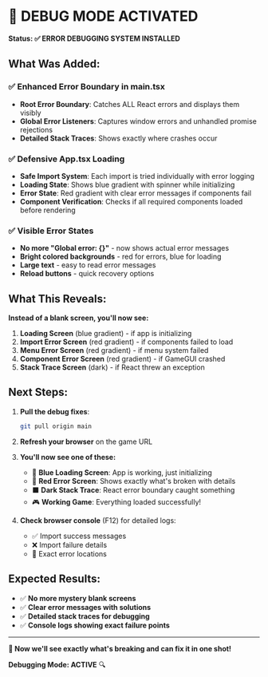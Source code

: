 # 🚨 DEBUG MODE ACTIVATED

**Status: ✅ ERROR DEBUGGING SYSTEM INSTALLED**

## What Was Added:

### ✅ **Enhanced Error Boundary in main.tsx**
- **Root Error Boundary**: Catches ALL React errors and displays them visibly
- **Global Error Listeners**: Captures window errors and unhandled promise rejections
- **Detailed Stack Traces**: Shows exactly where crashes occur

### ✅ **Defensive App.tsx Loading**
- **Safe Import System**: Each import is tried individually with error logging
- **Loading State**: Shows blue gradient with spinner while initializing
- **Error State**: Red gradient with clear error messages if components fail
- **Component Verification**: Checks if all required components loaded before rendering

### ✅ **Visible Error States**
- **No more "Global error: {}"** - now shows actual error messages
- **Bright colored backgrounds** - red for errors, blue for loading
- **Large text** - easy to read error messages
- **Reload buttons** - quick recovery options

## What This Reveals:

**Instead of a blank screen, you'll now see:**

1. **Loading Screen** (blue gradient) - if app is initializing
2. **Import Error Screen** (red gradient) - if components failed to load  
3. **Menu Error Screen** (red gradient) - if menu system failed
4. **Component Error Screen** (red gradient) - if GameGUI crashed
5. **Stack Trace Screen** (dark) - if React threw an exception

## Next Steps:

1. **Pull the debug fixes**:
   ```bash
   git pull origin main
   ```

2. **Refresh your browser** on the game URL

3. **You'll now see one of these:**
   - 🔵 **Blue Loading Screen**: App is working, just initializing
   - 🔴 **Red Error Screen**: Shows exactly what's broken with details
   - ⬛ **Dark Stack Trace**: React error boundary caught something
   - 🎮 **Working Game**: Everything loaded successfully!

4. **Check browser console** (F12) for detailed logs:
   - ✅ Import success messages
   - ❌ Import failure details
   - 🚨 Exact error locations

## Expected Results:

- ✅ **No more mystery blank screens**
- ✅ **Clear error messages with solutions**
- ✅ **Detailed stack traces for debugging**
- ✅ **Console logs showing exact failure points**

---

**🎯 Now we'll see exactly what's breaking and can fix it in one shot!**

**Debugging Mode: ACTIVE** 🔍